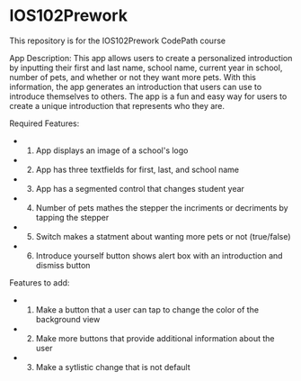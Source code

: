 # IOS102Prework
This repository is for the IOS102Prework CodePath course

App Description: This app allows users to create a personalized introduction by inputting their first and last name, school name, current year in school, number of pets, and whether or not they want more pets. With this information, the app generates an introduction that users can use to introduce themselves to others. The app is a fun and easy way for users to create a unique introduction that represents who they are.

Required Features: 

- 1. App displays an image of a school's logo
- 2. App has three textfields for first, last, and school name
- 3. App has a segmented control that changes student year
- 4. Number of pets mathes the stepper the incriments or decriments by tapping the stepper
- 5. Switch makes a statment about wanting more pets or not (true/false)
- 6. Introduce yourself button shows alert box with an introduction and dismiss button

Features to add:

- 1. Make a button that a user can tap to change the color of the background view
- 2. Make more buttons that provide additional information about the user
- 3. Make a sytlistic change that is not default
